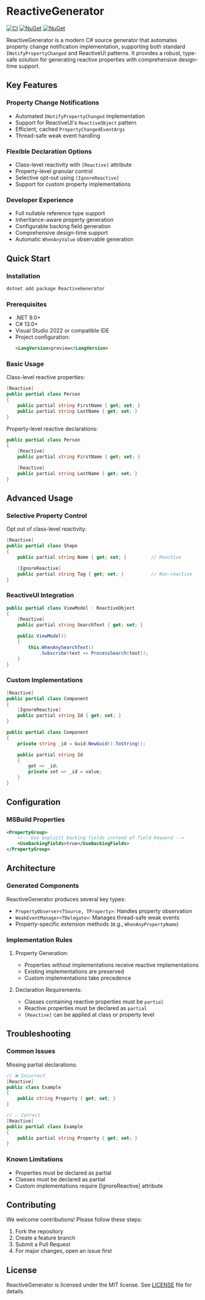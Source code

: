 # ReactiveGenerator

[![CI](https://github.com/wieslawsoltes/ReactiveGenerator/actions/workflows/build.yml/badge.svg)](https://github.com/wieslawsoltes/ReactiveGenerator/actions/workflows/build.yml)
[![NuGet](https://img.shields.io/nuget/v/ReactiveGenerator.svg)](https://www.nuget.org/packages/ReactiveGenerator)
[![NuGet](https://img.shields.io/nuget/dt/ReactiveGenerator.svg)](https://www.nuget.org/packages/ReactiveGenerator)

ReactiveGenerator is a modern C# source generator that automates property change notification implementation, supporting both standard `INotifyPropertyChanged` and ReactiveUI patterns. It provides a robust, type-safe solution for generating reactive properties with comprehensive design-time support.

## Key Features

### Property Change Notifications
- Automated `INotifyPropertyChanged` implementation
- Support for ReactiveUI's `ReactiveObject` pattern
- Efficient, cached `PropertyChangedEventArgs`
- Thread-safe weak event handling

### Flexible Declaration Options
- Class-level reactivity with `[Reactive]` attribute
- Property-level granular control
- Selective opt-out using `[IgnoreReactive]`
- Support for custom property implementations

### Developer Experience
- Full nullable reference type support
- Inheritance-aware property generation
- Configurable backing field generation
- Comprehensive design-time support
- Automatic `WhenAnyValue` observable generation

## Quick Start

### Installation

```bash
dotnet add package ReactiveGenerator
```

### Prerequisites

- .NET 9.0+
- C# 13.0+
- Visual Studio 2022 or compatible IDE
- Project configuration:
  ```xml
  <LangVersion>preview</LangVersion>
  ```

### Basic Usage

Class-level reactive properties:
```csharp
[Reactive]
public partial class Person
{
    public partial string FirstName { get; set; }
    public partial string LastName { get; set; }
}
```

Property-level reactive declarations:
```csharp
public partial class Person
{
    [Reactive]
    public partial string FirstName { get; set; }

    [Reactive]
    public partial string LastName { get; set; }
}
```

## Advanced Usage

### Selective Property Control

Opt out of class-level reactivity:
```csharp
[Reactive]
public partial class Shape
{
    public partial string Name { get; set; }         // Reactive

    [IgnoreReactive]
    public partial string Tag { get; set; }          // Non-reactive
}
```

### ReactiveUI Integration

```csharp
public partial class ViewModel : ReactiveObject
{
    [Reactive]
    public partial string SearchText { get; set; }

    public ViewModel()
    {
        this.WhenAnySearchText()
            .Subscribe(text => ProcessSearch(text));
    }
}
```

### Custom Implementations

```csharp
[Reactive]
public partial class Component
{
    [IgnoreReactive]
    public partial string Id { get; set; }
}

public partial class Component
{
    private string _id = Guid.NewGuid().ToString();

    public partial string Id
    {
        get => _id;
        private set => _id = value;
    }
}
```

## Configuration

### MSBuild Properties

```xml
<PropertyGroup>
    <!-- Use explicit backing fields instead of field keyword -->
    <UseBackingFields>true</UseBackingFields>
</PropertyGroup>
```

## Architecture

### Generated Components

ReactiveGenerator produces several key types:

- `PropertyObserver<TSource, TProperty>`: Handles property observation
- `WeakEventManager<TDelegate>`: Manages thread-safe weak events
- Property-specific extension methods (e.g., `WhenAnyPropertyName`)

### Implementation Rules

1. Property Generation:
    - Properties without implementations receive reactive implementations
    - Existing implementations are preserved
    - Custom implementations take precedence

2. Declaration Requirements:
    - Classes containing reactive properties must be `partial`
    - Reactive properties must be declared as `partial`
    - `[Reactive]` can be applied at class or property level

## Troubleshooting

### Common Issues

Missing partial declarations:
```csharp
// ❌ Incorrect
[Reactive]
public class Example
{
    public string Property { get; set; }
}

// ✅ Correct
[Reactive]
public partial class Example
{
    public partial string Property { get; set; }
}
```

### Known Limitations

- Properties must be declared as partial
- Classes must be declared as partial
- Custom implementations require [IgnoreReactive] attribute

## Contributing

We welcome contributions! Please follow these steps:

1. Fork the repository
2. Create a feature branch
3. Submit a Pull Request
4. For major changes, open an issue first

## License

ReactiveGenerator is licensed under the MIT license. See [LICENSE](LICENSE.TXT) file for details.
